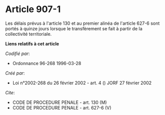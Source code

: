 # Article 907-1

Les délais prévus à l'article 130 et au premier alinéa de l'article 627-6 sont portés à quinze jours lorsque le transfèrement
se fait à partir de la collectivité territoriale.

**Liens relatifs à cet article**

_Codifié par_:

  - Ordonnance 96-268 1996-03-28

_Créé par_:

  - Loi n°2002-268 du 26 février 2002 - art. 4 () JORF 27 février 2002

_Cite_:

  - CODE DE PROCEDURE PENALE - art. 130 (M)
  - CODE DE PROCEDURE PENALE - art. 627-6 (V)
